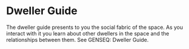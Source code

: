 # Dweller Guide

The dweller guide presents to you the social fabric of the space. As you interact with it you learn about other dwellers in the space and the relationships between them. See GENSEQ: Dweller Guide.